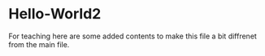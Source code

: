 # Hello-World2
For teaching
here are some added contents to make this file a bit diffrenet from the main file.
